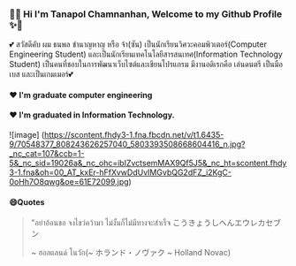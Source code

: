 ### 👋✨ Hi I'm Tanapol Chamnanhan, Welcome to my Github Profile ✨👋

💕 สวัสดีคับ ผม ธนพล ชำนาญหาญ หรือ จ้า(ซัน) เป็นนักเรียนวิศวะคอมพิวเตอร์(Computer Engineering Student) และเป็นนักเรียนเทคโนโลยีสารสนเทศ(Information Technology Student) เป็นคนที่ชอบในการพัฒนาเว็บไซต์และเขียนโปรแกรม มีงานอดิเรกคือ เล่นดนตรี เป็นมือเบส และเป็นเกมเมอร์💕

#### ❤ I'm graduate computer engineering

#### ❤ I'm graduated in Information Technology.

![image] (https://scontent.fhdy3-1.fna.fbcdn.net/v/t1.6435-9/70548377_808243626257040_5803393508668604416_n.jpg?_nc_cat=107&ccb=1-5&_nc_sid=19026a&_nc_ohc=ibIZvctsemMAX9Qf5J5&_nc_ht=scontent.fhdy3-1.fna&oh=00_AT_kxEr-hFfXvwDdUvIMGvbQG2dFZ_i2KgC-0oHh7O8qwg&oe=61E72099.jpg)

#### 😄Quotes
>"อย่าอ้อนขอ จงไขว่คว้ามา ไม่งั้นก็ไม่มีทางจะสำเร็จ こうきょうしへんエウレカセブン
>
> ~ ฮอลแลนด์ โนวัก(~ ホランド・ノヴァク ~ Holland Novac)
<!--
**TawittyTC/TawittyTC** is a ✨ _special_ ✨ repository because its `README.md` (this file) appears on your GitHub profile.

Here are some ideas to get you started:

- 🔭 I’m currently working on ...
- 🌱 I’m currently learning ...
- 👯 I’m looking to collaborate on ...
- 🤔 I’m looking for help with ...
- 💬 Ask me about ...
- 📫 How to reach me: ...
- 😄 Pronouns: ...
- ⚡ Fun fact: ...
-->

